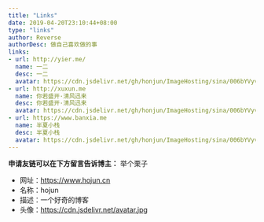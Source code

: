 ```yaml
---
title: "Links"
date: 2019-04-20T23:10:44+08:00
type: "links"
author: Reverse
authorDesc: 做自己喜欢做的事
links: 
- url: http://yier.me/
  name: 一二
  desc: 一二
  avatar: https://cdn.jsdelivr.net/gh/honjun/ImageHosting/sina/006bYVyvgy1ftand2qurdj303c03cdfv.jpg
- url: http://xuxun.me
  name: 你若盛开·清风迅来
  desc: 你若盛开·清风迅来
  avatar: https://cdn.jsdelivr.net/gh/honjun/ImageHosting/sina/006bYVyvgy1ftand2qurdj303c03cdfv.jpg
- url: https://www.banxia.me
  name: 半夏小栈
  desc: 半夏小栈
  avatar: https://cdn.jsdelivr.net/gh/honjun/ImageHosting/sina/006bYVyvgy1ftand2qurdj303c03cdfv.jpg
---
```

**申请友链可以在下方留言告诉博主：**
举个栗子

 - 网址：https://www.hojun.cn
 - 名称：hojun
 - 描述：一个好奇的博客
 - 头像：https://cdn.jsdelivr.net/avatar.jpg
